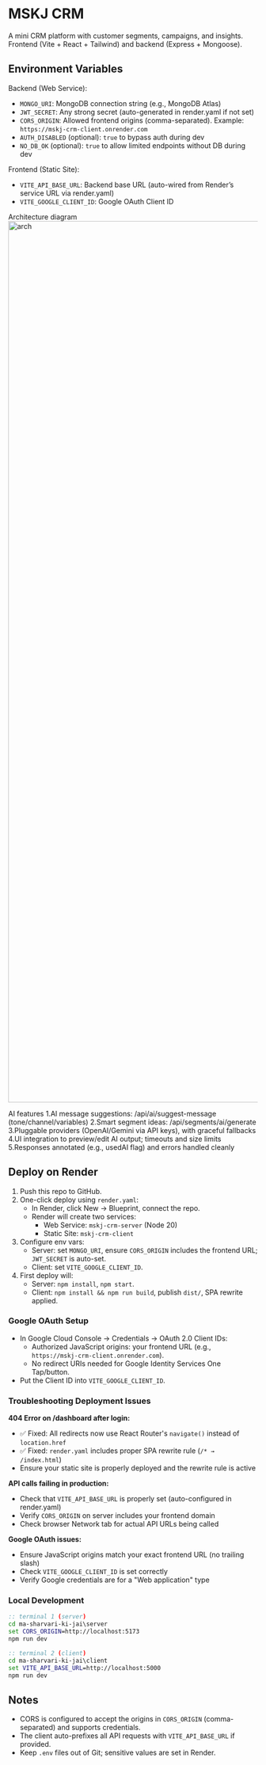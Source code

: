 # MSKJ CRM

A mini CRM platform with customer segments, campaigns, and insights. Frontend (Vite + React + Tailwind) and backend (Express + Mongoose).

## Environment Variables

Backend (Web Service):
- `MONGO_URI`: MongoDB connection string (e.g., MongoDB Atlas)
- `JWT_SECRET`: Any strong secret (auto-generated in render.yaml if not set)
- `CORS_ORIGIN`: Allowed frontend origins (comma-separated). Example: `https://mskj-crm-client.onrender.com`
- `AUTH_DISABLED` (optional): `true` to bypass auth during dev
- `NO_DB_OK` (optional): `true` to allow limited endpoints without DB during dev

Frontend (Static Site):
- `VITE_API_BASE_URL`: Backend base URL (auto-wired from Render’s service URL via render.yaml)
- `VITE_GOOGLE_CLIENT_ID`: Google OAuth Client ID

Architecture diagram 
<img width="2177" height="1781" alt="arch" src="https://github.com/user-attachments/assets/339c0850-4876-4191-b358-a0e2a65ea9fb" />

AI features
1.AI message suggestions: /api/ai/suggest-message (tone/channel/variables)
2.Smart segment ideas: /api/segments/ai/generate
3.Pluggable providers (OpenAI/Gemini via API keys), with graceful fallbacks
4.UI integration to preview/edit AI output; timeouts and size limits
5.Responses annotated (e.g., usedAI flag) and errors handled cleanly

## Deploy on Render

1. Push this repo to GitHub.
2. One-click deploy using `render.yaml`:
   - In Render, click New → Blueprint, connect the repo.
   - Render will create two services:
     - Web Service: `mskj-crm-server` (Node 20)
     - Static Site: `mskj-crm-client`
3. Configure env vars:
   - Server: set `MONGO_URI`, ensure `CORS_ORIGIN` includes the frontend URL; `JWT_SECRET` is auto-set.
   - Client: set `VITE_GOOGLE_CLIENT_ID`.
4. First deploy will:
   - Server: `npm install`, `npm start`.
   - Client: `npm install && npm run build`, publish `dist/`, SPA rewrite applied.

### Google OAuth Setup
- In Google Cloud Console → Credentials → OAuth 2.0 Client IDs:
  - Authorized JavaScript origins: your frontend URL (e.g., `https://mskj-crm-client.onrender.com`).
  - No redirect URIs needed for Google Identity Services One Tap/button.
- Put the Client ID into `VITE_GOOGLE_CLIENT_ID`.

### Troubleshooting Deployment Issues

**404 Error on /dashboard after login:**
- ✅ Fixed: All redirects now use React Router's `navigate()` instead of `location.href`
- ✅ Fixed: `render.yaml` includes proper SPA rewrite rule (`/* → /index.html`)
- Ensure your static site is properly deployed and the rewrite rule is active

**API calls failing in production:**
- Check that `VITE_API_BASE_URL` is properly set (auto-configured in render.yaml)
- Verify `CORS_ORIGIN` on server includes your frontend domain
- Check browser Network tab for actual API URLs being called

**Google OAuth issues:**
- Ensure JavaScript origins match your exact frontend URL (no trailing slash)
- Check `VITE_GOOGLE_CLIENT_ID` is set correctly
- Verify Google credentials are for a "Web application" type

### Local Development
```cmd
:: terminal 1 (server)
cd ma-sharvari-ki-jai\server
set CORS_ORIGIN=http://localhost:5173
npm run dev

:: terminal 2 (client)
cd ma-sharvari-ki-jai\client
set VITE_API_BASE_URL=http://localhost:5000
npm run dev
```

## Notes
- CORS is configured to accept the origins in `CORS_ORIGIN` (comma-separated) and supports credentials.
- The client auto-prefixes all API requests with `VITE_API_BASE_URL` if provided.
- Keep `.env` files out of Git; sensitive values are set in Render.
